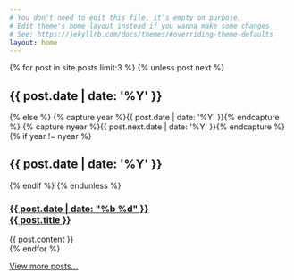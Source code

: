 ```yaml
---
# You don't need to edit this file, it's empty on purpose.
# Edit theme's home layout instead if you wanna make some changes
# See: https://jekyllrb.com/docs/themes/#overriding-theme-defaults
layout: home
---
```


<section class="post-list">
  {% for post in site.posts limit:3 %}
    {% unless post.next %}
      <h2 class="category-title">{{ post.date | date: '%Y' }}</h2>
    {% else %}
      {% capture year %}{{ post.date | date: '%Y' }}{% endcapture %}
      {% capture nyear %}{{ post.next.date | date: '%Y' }}{% endcapture %}
      {% if year != nyear %}
        <h2 class="category-title">{{ post.date | date: '%Y' }}</h2>
      {% endif %}
    {% endunless %}
    <article class="post-item">
      <div class="panel panel-default thumbnail well well-sm">
        <a class="post-link" href="{{ post.url | prepend: site.baseurl }}">
        <div class="panel-heading">
          <h3 class="panel-title">
            <span class="post-meta date-label">{{ post.date | date: "%b %d" }}</span>
            <div class="article-title">{{ post.title }}</div>
          </h3>
        </div>
        </a>
        <div class="panel-body well well-sm">
          {{ post.content }}
        </div>
      </div>
    </article>
  {% endfor %}
</section>
<p class="text-center">
  <a class="btn btn-default" href="{{ site.url }}/blog" role="button">View more posts...</a>
</p>